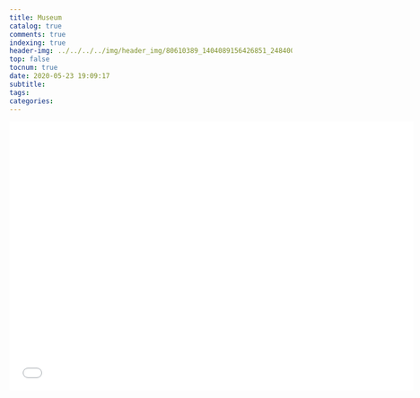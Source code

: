 ```yaml
---
title: Museum
catalog: true
comments: true
indexing: true
header-img: ../../../../img/header_img/80610389_1404089156426851_2484004106692198400_o.jpg
top: false
tocnum: true
date: 2020-05-23 19:09:17
subtitle:
tags:
categories:
---
```

<iframe frameborder="0" width="720" height="480"
src="//www.dailymotion.com/embed/video/x7u2ytu?autoplay=1"
allowfullscreen controls allow="autoplay"></iframe>